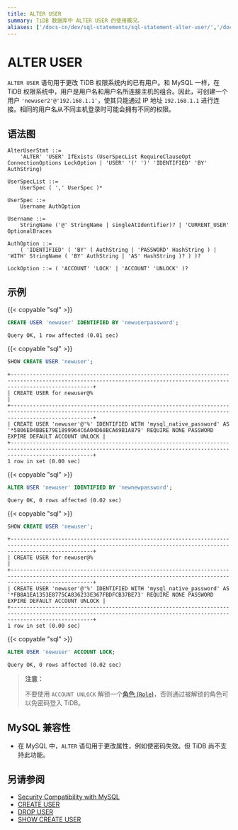 ```yaml
---
title: ALTER USER
summary: TiDB 数据库中 ALTER USER 的使用概况。
aliases: ['/docs-cn/dev/sql-statements/sql-statement-alter-user/','/docs-cn/dev/reference/sql/statements/alter-user/']
---
```


# ALTER USER

`ALTER USER` 语句用于更改 TiDB 权限系统内的已有用户。和 MySQL 一样，在 TiDB 权限系统中，用户是用户名和用户名所连接主机的组合。因此，可创建一个用户 `'newuser2'@'192.168.1.1'`，使其只能通过 IP 地址 `192.168.1.1` 进行连接。相同的用户名从不同主机登录时可能会拥有不同的权限。

## 语法图

```ebnf+diagram
AlterUserStmt ::=
    'ALTER' 'USER' IfExists (UserSpecList RequireClauseOpt ConnectionOptions LockOption | 'USER' '(' ')' 'IDENTIFIED' 'BY' AuthString)

UserSpecList ::=
    UserSpec ( ',' UserSpec )*

UserSpec ::=
    Username AuthOption

Username ::=
    StringName ('@' StringName | singleAtIdentifier)? | 'CURRENT_USER' OptionalBraces

AuthOption ::=
    ( 'IDENTIFIED' ( 'BY' ( AuthString | 'PASSWORD' HashString ) | 'WITH' StringName ( 'BY' AuthString | 'AS' HashString )? ) )?

LockOption ::= ( 'ACCOUNT' 'LOCK' | 'ACCOUNT' 'UNLOCK' )?
```

## 示例

{{< copyable "sql" >}}

```sql
CREATE USER 'newuser' IDENTIFIED BY 'newuserpassword';
```

```
Query OK, 1 row affected (0.01 sec)
```

{{< copyable "sql" >}}

```sql
SHOW CREATE USER 'newuser';
```

```
+----------------------------------------------------------------------------------------------------------------------------------------------------------------------+
| CREATE USER for newuser@%                                                                                                                                            |
+----------------------------------------------------------------------------------------------------------------------------------------------------------------------+
| CREATE USER 'newuser'@'%' IDENTIFIED WITH 'mysql_native_password' AS '*5806E04BBEE79E1899964C6A04D68BCA69B1A879' REQUIRE NONE PASSWORD EXPIRE DEFAULT ACCOUNT UNLOCK |
+----------------------------------------------------------------------------------------------------------------------------------------------------------------------+
1 row in set (0.00 sec)
```

{{< copyable "sql" >}}

```sql
ALTER USER 'newuser' IDENTIFIED BY 'newnewpassword';
```

```
Query OK, 0 rows affected (0.02 sec)
```

{{< copyable "sql" >}}

```sql
SHOW CREATE USER 'newuser';
```

```
+----------------------------------------------------------------------------------------------------------------------------------------------------------------------+
| CREATE USER for newuser@%                                                                                                                                            |
+----------------------------------------------------------------------------------------------------------------------------------------------------------------------+
| CREATE USER 'newuser'@'%' IDENTIFIED WITH 'mysql_native_password' AS '*FB8A1EA1353E8775CA836233E367FBDFCB37BE73' REQUIRE NONE PASSWORD EXPIRE DEFAULT ACCOUNT UNLOCK |
+----------------------------------------------------------------------------------------------------------------------------------------------------------------------+
1 row in set (0.00 sec)
```

{{< copyable "sql" >}}

```sql
ALTER USER 'newuser' ACCOUNT LOCK;
```

```
Query OK, 0 rows affected (0.02 sec)
```

> **注意：**
>
> 不要使用 `ACCOUNT UNLOCK` 解锁一个[角色 (`Role`)](/sql-statements/sql-statement-create-role.md)，否则通过被解锁的角色可以免密码登入 TiDB。

## MySQL 兼容性

* 在 MySQL 中，`ALTER` 语句用于更改属性，例如使密码失效。但 TiDB 尚不支持此功能。

## 另请参阅

* [Security Compatibility with MySQL](/security-compatibility-with-mysql.md)
* [CREATE USER](/sql-statements/sql-statement-create-user.md)
* [DROP USER](/sql-statements/sql-statement-drop-user.md)
* [SHOW CREATE USER](/sql-statements/sql-statement-show-create-user.md)
